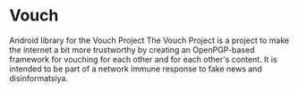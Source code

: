 # Vouch
Android library for the Vouch Project
The Vouch Project is a project to make the internet a bit more trustworthy by creating an OpenPGP-based framework for 
vouching for each other and for each other's content. It is intended to be part of a network immune response to fake
news and disinformatsiya.
